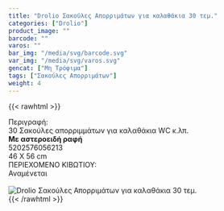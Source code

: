 ```yaml
---
title: "Drolio Σακούλες Απορριμάτων για καλαθάκια 30 τεμ."
categories: ["Drolio"]
product_image: ""
barcode: ""
varos: ""
bar_img: "/media/svg/barcode.svg"
var_img: "/media/svg/varos.svg"
gencat: ["Μη Τρόφιμα"]
tags: ["Σακούλες Απορριμάτων"]
weight: 4
---
```

{{< rawhtml >}}

<div class="sload150"><div class="product"><div id="sistatika">Περιγραφή:</div><div class="alltext">30 Σακούλες απορριμμάτων για καλαθάκια WC κ.λπ.<br><strong>Με αστεροειδή ραφή</strong></div><div id="barcode"><div id="barimage1"></div><span id="bartext">5202576056213</span></div><div id="varos"><div id="dimimg"></div><span id="varostext">46 X 56 cm</span></div><div id="kivotio">ΠΕΡΙΕΧΟΜΕΝΟ ΚΙΒΩΤΙΟΥ:<br>Αναμένεται</div><br><div class="pimg"><img alt="Drolio Σακούλες Απορριμάτων για καλαθάκια 30 τεμ." title="Drolio Σακούλες Απορριμάτων για καλαθάκια 30 τεμ." src="/media/images/drolio-sakoules-aporrimatwn-gia-kalathakia-30-tem.jpg"></div></div></div>
{{< /rawhtml >}}


